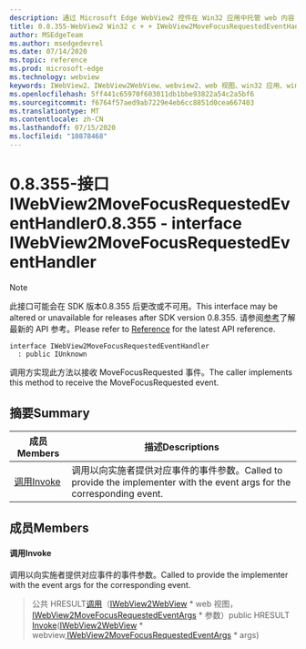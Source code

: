 ```yaml
---
description: 通过 Microsoft Edge WebView2 控件在 Win32 应用中托管 web 内容
title: 0.8.355-WebView2 Win32 c + + IWebView2MoveFocusRequestedEventHandler
author: MSEdgeTeam
ms.author: msedgedevrel
ms.date: 07/14/2020
ms.topic: reference
ms.prod: microsoft-edge
ms.technology: webview
keywords: IWebView2、IWebView2WebView、webview2、web 视图、win32 应用、win32、edge
ms.openlocfilehash: 5ff441c65970f603011db1bbe93822a54c2a5bf6
ms.sourcegitcommit: f6764f57aed9ab7229e4eb6cc8851d0cea667403
ms.translationtype: MT
ms.contentlocale: zh-CN
ms.lasthandoff: 07/15/2020
ms.locfileid: "10878468"
---
```

# <span data-ttu-id="28d89-104">0.8.355-接口 IWebView2MoveFocusRequestedEventHandler</span><span class="sxs-lookup"><span data-stu-id="28d89-104">0.8.355 - interface IWebView2MoveFocusRequestedEventHandler</span></span> 

> [!NOTE]
> <span data-ttu-id="28d89-105">此接口可能会在 SDK 版本0.8.355 后更改或不可用。</span><span class="sxs-lookup"><span data-stu-id="28d89-105">This interface may be altered or unavailable for releases after SDK version 0.8.355.</span></span> <span data-ttu-id="28d89-106">请参阅[参考](../../../webview2-api-reference.md)了解最新的 API 参考。</span><span class="sxs-lookup"><span data-stu-id="28d89-106">Please refer to [Reference](../../../webview2-api-reference.md) for the latest API reference.</span></span>

```
interface IWebView2MoveFocusRequestedEventHandler
  : public IUnknown
```

<span data-ttu-id="28d89-107">调用方实现此方法以接收 MoveFocusRequested 事件。</span><span class="sxs-lookup"><span data-stu-id="28d89-107">The caller implements this method to receive the MoveFocusRequested event.</span></span>

## <span data-ttu-id="28d89-108">摘要</span><span class="sxs-lookup"><span data-stu-id="28d89-108">Summary</span></span>

 <span data-ttu-id="28d89-109">成员</span><span class="sxs-lookup"><span data-stu-id="28d89-109">Members</span></span>                        | <span data-ttu-id="28d89-110">描述</span><span class="sxs-lookup"><span data-stu-id="28d89-110">Descriptions</span></span>
--------------------------------|---------------------------------------------
[<span data-ttu-id="28d89-111">调用</span><span class="sxs-lookup"><span data-stu-id="28d89-111">Invoke</span></span>](#invoke) | <span data-ttu-id="28d89-112">调用以向实施者提供对应事件的事件参数。</span><span class="sxs-lookup"><span data-stu-id="28d89-112">Called to provide the implementer with the event args for the corresponding event.</span></span>

## <span data-ttu-id="28d89-113">成员</span><span class="sxs-lookup"><span data-stu-id="28d89-113">Members</span></span>

#### <span data-ttu-id="28d89-114">调用</span><span class="sxs-lookup"><span data-stu-id="28d89-114">Invoke</span></span> 

<span data-ttu-id="28d89-115">调用以向实施者提供对应事件的事件参数。</span><span class="sxs-lookup"><span data-stu-id="28d89-115">Called to provide the implementer with the event args for the corresponding event.</span></span>

> <span data-ttu-id="28d89-116">公共 HRESULT[调用](#invoke)（[IWebView2WebView](IWebView2WebView.md) \* web 视图，[IWebView2MoveFocusRequestedEventArgs](IWebView2MoveFocusRequestedEventArgs.md) \* 参数）</span><span class="sxs-lookup"><span data-stu-id="28d89-116">public HRESULT [Invoke](#invoke)([IWebView2WebView](IWebView2WebView.md) \* webview,[IWebView2MoveFocusRequestedEventArgs](IWebView2MoveFocusRequestedEventArgs.md) \* args)</span></span>

